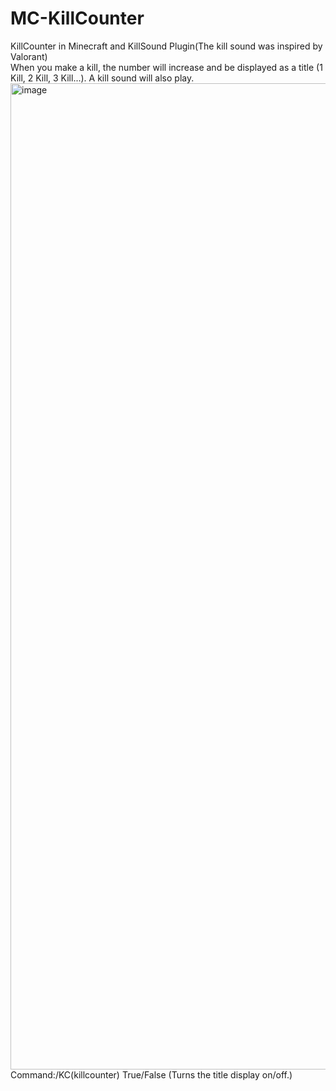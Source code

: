 # MC-KillCounter
KillCounter in Minecraft and KillSound Plugin(The kill sound was inspired by Valorant)<br>
When you make a kill, the number will increase and be displayed as a title (1 Kill, 2 Kill, 3 Kill...). A kill sound will also play.<br>
<img width="3840" height="1578" alt="image" src="https://github.com/user-attachments/assets/dadebfe9-0ffb-41c7-936f-a0b7bf20c731" /><br>
Command:/KC(killcounter) True/False (Turns the title display on/off.)<br>
